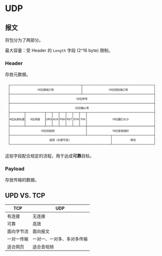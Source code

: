 # UDP

## 报文

将包分为了两部分。

最大容量：受 Header 的 `Length` 字段 (2^16 byte) 限制。

### Header

存放元数据。

![TCP Header](D737EB3B1C324C898A623B224115FBE3.jpg)

这些字段配合规定的流程，用于达成**可靠**目标。

### Payload

存放传输的数据。

## UPD VS. TCP

TCP | UDP
--- | ---
有连接 | 无连接
可靠 | 高效
面向字节流 | 面向报文
一对一传输 | 一对一、一对多、多对多传输
适合网页 | 适合音视频
